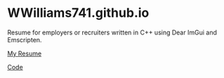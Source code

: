 # WWilliams741.github.io
Resume for employers or recruiters written in C++ using Dear ImGui and Emscripten.

[My Resume](https://wwilliams741.github.io/resume.html)

[Code](https://github.com/WWilliams741/WWilliams741.github.io)
